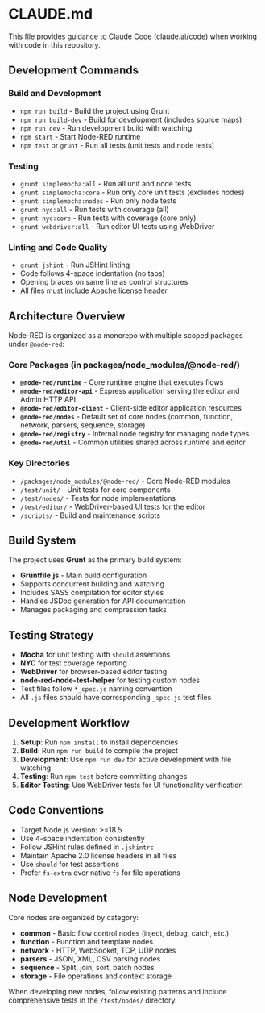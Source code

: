 # CLAUDE.md

This file provides guidance to Claude Code (claude.ai/code) when working with code in this repository.

## Development Commands

### Build and Development
- `npm run build` - Build the project using Grunt
- `npm run build-dev` - Build for development (includes source maps)
- `npm run dev` - Run development build with watching
- `npm start` - Start Node-RED runtime
- `npm test` or `grunt` - Run all tests (unit tests and node tests)

### Testing
- `grunt simplemocha:all` - Run all unit and node tests
- `grunt simplemocha:core` - Run only core unit tests (excludes nodes)
- `grunt simplemocha:nodes` - Run only node tests
- `grunt nyc:all` - Run tests with coverage (all)
- `grunt nyc:core` - Run tests with coverage (core only)
- `grunt webdriver:all` - Run editor UI tests using WebDriver

### Linting and Code Quality
- `grunt jshint` - Run JSHint linting
- Code follows 4-space indentation (no tabs)
- Opening braces on same line as control structures
- All files must include Apache license header

## Architecture Overview

Node-RED is organized as a monorepo with multiple scoped packages under `@node-red`:

### Core Packages (in packages/node_modules/@node-red/)
- **`@node-red/runtime`** - Core runtime engine that executes flows
- **`@node-red/editor-api`** - Express application serving the editor and Admin HTTP API
- **`@node-red/editor-client`** - Client-side editor application resources
- **`@node-red/nodes`** - Default set of core nodes (common, function, network, parsers, sequence, storage)
- **`@node-red/registry`** - Internal node registry for managing node types
- **`@node-red/util`** - Common utilities shared across runtime and editor

### Key Directories
- `/packages/node_modules/@node-red/` - Core Node-RED modules
- `/test/unit/` - Unit tests for core components
- `/test/nodes/` - Tests for node implementations
- `/test/editor/` - WebDriver-based UI tests for the editor
- `/scripts/` - Build and maintenance scripts

## Build System

The project uses **Grunt** as the primary build system:

- **Gruntfile.js** - Main build configuration
- Supports concurrent building and watching
- Includes SASS compilation for editor styles
- Handles JSDoc generation for API documentation
- Manages packaging and compression tasks

## Testing Strategy

- **Mocha** for unit testing with `should` assertions
- **NYC** for test coverage reporting
- **WebDriver** for browser-based editor testing
- **node-red-node-test-helper** for testing custom nodes
- Test files follow `*_spec.js` naming convention
- All `.js` files should have corresponding `_spec.js` test files

## Development Workflow

1. **Setup**: Run `npm install` to install dependencies
2. **Build**: Run `npm run build` to compile the project
3. **Development**: Use `npm run dev` for active development with file watching
4. **Testing**: Run `npm test` before committing changes
5. **Editor Testing**: Use WebDriver tests for UI functionality verification

## Code Conventions

- Target Node.js version: >=18.5
- Use 4-space indentation consistently
- Follow JSHint rules defined in `.jshintrc`
- Maintain Apache 2.0 license headers in all files
- Use `should` for test assertions
- Prefer `fs-extra` over native `fs` for file operations

## Node Development

Core nodes are organized by category:
- **common** - Basic flow control nodes (inject, debug, catch, etc.)
- **function** - Function and template nodes
- **network** - HTTP, WebSocket, TCP, UDP nodes
- **parsers** - JSON, XML, CSV parsing nodes
- **sequence** - Split, join, sort, batch nodes
- **storage** - File operations and context storage

When developing new nodes, follow existing patterns and include comprehensive tests in the `/test/nodes/` directory.